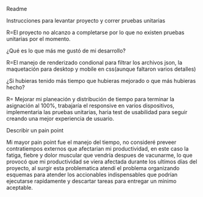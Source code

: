 
Readme

Instrucciones para levantar proyecto y correr pruebas unitarias

R=El proyecto no alcanzo a completarse por lo que no existen pruebas unitarias por el momento.



¿Qué es lo que más me gustó de mi desarrollo?

R=El manejo de renderizado condional para filtrar los archivos json, la maquetación para desktop y mobile en css(aunque faltaron varios detalles)

¿Si hubieras tenido más tiempo que hubieras mejorado o que más hubieras hecho?

R= Mejorar mi planeación y distribución de tiempo para terminar la asignación al 100%, trabajaría el responsive en varios dispositivos, implementaria las pruebas unitarias, haria test de usabilidad para seguir creando una mejor experiencia de usuario.

Describir un pain point

Mi mayor pain point fue el manejo del tiempo, no consideré preveer contratiempos externos que afectarian mi productividad, en este caso la fatiga, fiebre y dolor muscular que vendría despues de vacunarme, lo que provocó que mi productividad se viera afectada durante los ultimos días del proyecto, al surgir esta problematica atendí el problema organizando esquemas para atender los accionables indispensables que podrían ejecutarse rapidamente y descartar tareas para entregar un minimo aceptable.
